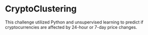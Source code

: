 # CryptoClustering
This challenge utilized Python and unsupervised learning to predict if cryptocurrencies are affected by 24-hour or 7-day price changes.
